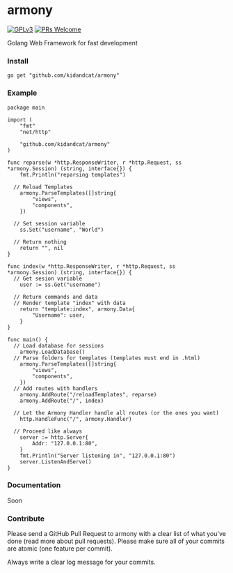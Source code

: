 # armony 
[![GPLv3](https://img.shields.io/aur/license/yaourt.svg)](LICENSE) [![PRs Welcome](https://img.shields.io/badge/PRs-welcome-brightgreen.svg)](README.md#contribute)

Golang Web Framework for fast development

### Install

```
go get "github.com/kidandcat/armony"
```

### Example
```
package main

import (
	"fmt"
	"net/http"

	"github.com/kidandcat/armony"
)

func reparse(w *http.ResponseWriter, r *http.Request, ss *armony.Session) (string, interface{}) {
	fmt.Println("reparsing templates")

  // Reload Templates
	armony.ParseTemplates([]string{
		"views",
		"components",
	})

  // Set session variable
	ss.Set("username", "World")

  // Return nothing
	return "", nil
}

func index(w *http.ResponseWriter, r *http.Request, ss *armony.Session) (string, interface{}) {
  // Get sesion variable
	user := ss.Get("username")
  
  // Return commands and data
  // Render template "index" with data 
	return "template:index", armony.Data{
		"Username": user,
	}
}

func main() {
  // Load database for sessions
	armony.LoadDatabase()
  // Parse folders for templates (templates must end in .html)
	armony.ParseTemplates([]string{
		"views",
		"components",
	})
  // Add routes with handlers
	armony.AddRoute("/reloadTemplates", reparse)
	armony.AddRoute("/", index)

  // Let the Armony Handler handle all routes (or the ones you want)
	http.HandleFunc("/", armony.Handler)

  // Proceed like always
	server := http.Server{
		Addr: "127.0.0.1:80",
	}
	fmt.Println("Server listening in", "127.0.0.1:80")
	server.ListenAndServe()
}

```

### Documentation

Soon

### Contribute

Please send a GitHub Pull Request to armony with a clear list of what you've done (read more about pull requests). Please make sure all of your commits are atomic (one feature per commit).

Always write a clear log message for your commits.
